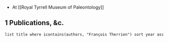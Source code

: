 - At [[Royal Tyrrell Museum of Paleontology]]
## 1 Publications, &c.
```dataview
list title where icontains(authors, "François Therrien") sort year asc
```